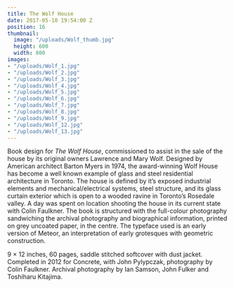 ```yaml
---
title: The Wolf House
date: 2017-05-10 19:54:00 Z
position: 16
thumbnail:
  image: "/uploads/Wolf_thumb.jpg"
  height: 600
  width: 800
images:
- "/uploads/Wolf_1.jpg"
- "/uploads/Wolf_2.jpg"
- "/uploads/Wolf_3.jpg"
- "/uploads/Wolf_4.jpg"
- "/uploads/Wolf_5.jpg"
- "/uploads/Wolf_6.jpg"
- "/uploads/Wolf_7.jpg"
- "/uploads/Wolf_8.jpg"
- "/uploads/Wolf_9.jpg"
- "/uploads/Wolf_12.jpg"
- "/uploads/Wolf_13.jpg"
---
```


Book design for *The Wolf House*, commissioned to assist in the sale of the house by its original owners Lawrence and Mary Wolf. Designed by American architect Barton Myers in 1974, the award-winning Wolf House has become a well known example of glass and steel residential architecture in Toronto. The house is defined by it’s exposed industrial elements and mechanical/electrical systems, steel structure, and its glass curtain exterior which is open to a wooded ravine in Toronto’s Rosedale valley. A day was spent on location shooting the house in its current state with Colin Faulkner. The book is structured with the full-colour photography sandwiching the archival photography and biographical information, printed on grey uncoated paper, in the centre. The typeface used is an early version of Meteor, an interpretation of early grotesques with geometric construction.

9 × 12 inches,  60 pages, saddle stitched softcover with dust jacket. Completed in 2012 for Concrete, with John Pylypczak, photography by Colin Faulkner. Archival photography by Ian Samson, John Fulker and Toshiharu Kitajima.